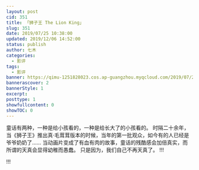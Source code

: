 ```yaml
---
layout: post
cid: 351
title: 「狮子王 The Lion King」
slug: 351
date: 2019/07/25 10:38:00
updated: 2019/12/06 14:52:00
status: publish
author: 七木
categories: 
  - 影评
tags: 
  - 影评
banner: https://qimu-1251828023.cos.ap-guangzhou.myqcloud.com/2019/07/25/1564023591.jpg
bannerascover: 2
bannerStyle: 1
excerpt: 
posttype: 1
showfullcontent: 0
showTOC: 0
---
```



童话有两种，一种是给小孩看的，一种是给长大了的小孩看的。
时隔二十余年，当《狮子王》推出真·毛茸茸版本的时候，当年的第一批观众，如今有的人已经是爷爷奶奶了……
当动画片变成了有血有肉的故事，童话的残酷感会加倍真实，而所谓的天真会显得幼稚而愚蠢。
只是因为，我们自己不再天真了。
!!!
<div class="douban-single" data-type="movie" data-id="26884354" data-rating="8.5"></div>
!!!